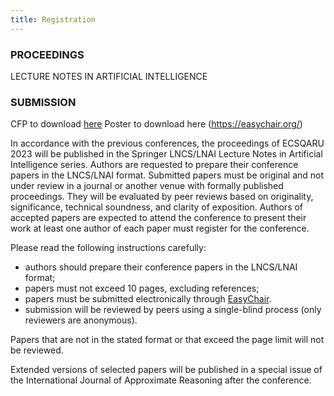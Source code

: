 ```yaml
---
title: Registration
---
```

### PROCEEDINGS
LECTURE NOTES IN ARTIFICIAL INTELLIGENCE 

### SUBMISSION
CFP to download [here](https://easychair.org/)
Poster to download here (https://easychair.org/)

In accordance with the previous conferences, the proceedings of
ECSQARU 2023 will be published in the Springer LNCS/LNAI Lecture Notes
in Artificial Intelligence series. Authors are requested to prepare
their conference papers in the LNCS/LNAI format. Submitted papers must
be original and not under review in a journal or another venue with
formally published proceedings. They will be evaluated by peer reviews
based on originality, significance, technical soundness, and clarity
of exposition. Authors of accepted papers are expected to attend the
conference to present their work at least one author of each paper
must register for the conference.

Please read the following instructions carefully:
- authors should prepare their conference papers in the LNCS/LNAI format;
- papers must not exceed 10 pages, excluding references;
- papers must be submitted electronically through [EasyChair](https://easychair.org/conferences/?conf=ecsqaru2023).
- submission will be reviewed by peers using a single-blind process (only reviewers are anonymous).

Papers that are not in the stated format or that exceed the page limit will not be reviewed.

Extended versions of selected papers will be published in a special issue of the International Journal of Approximate Reasoning after the conference.

